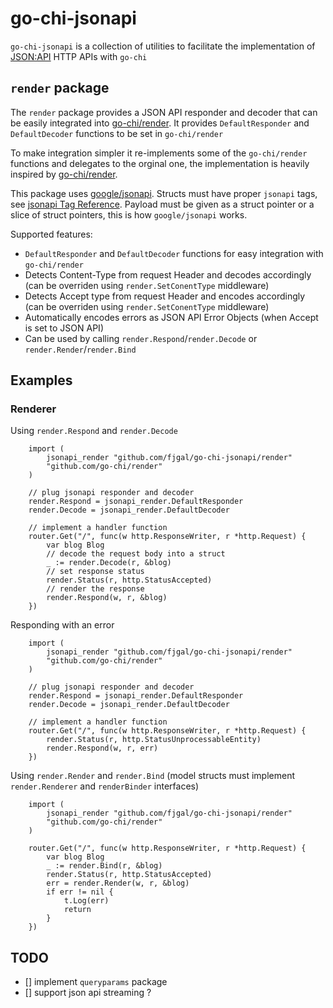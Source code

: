 # go-chi-jsonapi

`go-chi-jsonapi` is a collection of utilities to facilitate the implementation of [JSON:API](https://jsonapi.org/) HTTP APIs with `go-chi`

## `render` package

The `render` package provides a JSON API responder and decoder that can be easily integrated into [go-chi/render](https://github.com/go-chi/render). It provides `DefaultResponder` and `DefaultDecoder` functions to be set in `go-chi/render` 

To make integration simpler it re-implements some of the `go-chi/render` functions and delegates to the orginal one, the implementation is heavily inspired by [go-chi/render](https://github.com/go-chi/render).

This package uses [google/jsonapi](https://github.com/google/jsonapi). Structs must have proper `jsonapi` tags, see [jsonapi Tag Reference](https://github.com/google/jsonapi#jsonapi-tag-reference). Payload must be given as a struct pointer or a slice of struct pointers, this is how `google/jsonapi` works.

Supported features:

* `DefaultResponder` and `DefaultDecoder` functions for easy integration with `go-chi/render`
* Detects Content-Type from request Header and decodes accordingly (can be overriden using `render.SetConentType` middleware)
* Detects Accept type from request Header and encodes accordingly (can be overriden using `render.SetConentType` middleware)
* Automatically encodes errors as JSON API Error Objects (when Accept is set to JSON API)
* Can be used by calling `render.Respond`/`render.Decode` or `render.Render`/`render.Bind`

## Examples

### Renderer

Using `render.Respond` and `render.Decode`

```
    import (
        jsonapi_render "github.com/fjgal/go-chi-jsonapi/render"
        "github.com/go-chi/render"
    )

	// plug jsonapi responder and decoder
	render.Respond = jsonapi_render.DefaultResponder
	render.Decode = jsonapi_render.DefaultDecoder

    // implement a handler function
    router.Get("/", func(w http.ResponseWriter, r *http.Request) {
        var blog Blog
        // decode the request body into a struct
        _ := render.Decode(r, &blog)
        // set response status
        render.Status(r, http.StatusAccepted)
        // render the response
        render.Respond(w, r, &blog)
    })
```

Responding with an error

```
    import (
        jsonapi_render "github.com/fjgal/go-chi-jsonapi/render"
        "github.com/go-chi/render"
    )

	// plug jsonapi responder and decoder
	render.Respond = jsonapi_render.DefaultResponder
	render.Decode = jsonapi_render.DefaultDecoder

    // implement a handler function
    router.Get("/", func(w http.ResponseWriter, r *http.Request) {
        render.Status(r, http.StatusUnprocessableEntity)
        render.Respond(w, r, err)
    })
```

Using `render.Render` and `render.Bind` (model structs must implement `render.Renderer` and  `renderBinder` interfaces)

```
    import (
        jsonapi_render "github.com/fjgal/go-chi-jsonapi/render"
        "github.com/go-chi/render"
    )

    router.Get("/", func(w http.ResponseWriter, r *http.Request) {
        var blog Blog
        _ := render.Bind(r, &blog)
        render.Status(r, http.StatusAccepted)
        err = render.Render(w, r, &blog)
        if err != nil {
            t.Log(err)
            return
        }
    })
```


## TODO

- [] implement `queryparams` package
- [] support json api streaming ?